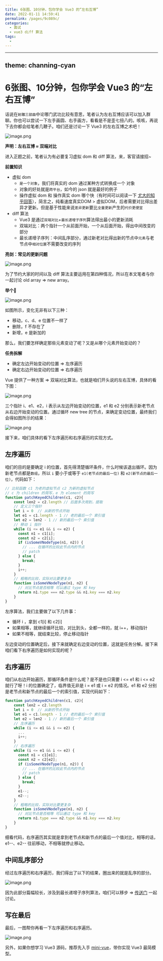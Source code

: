 ```yaml
---
title: 6张图、10分钟，包你学会 Vue3 的“左右互博”
date: 2022-01-11 14:59:41
permalink: /pages/9c089c/
categories:
  - 面试
  - vue3 diff 算法
tags:
  - 
---
```


---
theme: channing-cyan
---

# 6张图、10分钟，包你学会 Vue3 的“左右互博”

话说在`射雕三部曲`中论哪门武功比较有意思，笔者认为左右互博应该可以加入群聊。你也可以尝试一下左手画圆、右手画方，看看是不是歪七扭八的。咳咳，再说下去你都会给笔者几鞭子。咱们还是讨论一下 Vue3 的左右互博之术吧！

![image.png](https://p3-juejin.byteimg.com/tos-cn-i-k3u1fbpfcp/c49cd738d3b04716ab038d07738f775b~tplv-k3u1fbpfcp-watermark.image?)

**声明：左右互博 ≈ 双端对比**

进入正题之前，笔者认为有必要复习虚拟 dom 和 diff 算法，来，客官请接招~

**前置知识**

- 虚拟 dom
  - `是一个对象`，我们将真实的 dom 通过某种方式转换成一个 对象
  - 对象的好处就是`跨平台`，如今的 json 就是最好的例子
  - 操作虚拟 dom 和 操作真实 dom 哪个快（有时间可以阅读一下 [尤大的知乎回答](https://www.zhihu.com/question/31809713)），简言之，纯看速度真实DOM > 虚拟DOM，后者需要对比得出差异才更新。但是基于性能来说`差异更新`要比`全量更新`产生的`代价更便宜`
- diff 算法
  - Vue3 是通过`双端对比`+`最长递增子序列`算法得出最小的更新消耗
  - 双端对比：两个指针一个从前面开始，一个从后面开始，得出中间改变的部分
  - 最长递增子序列：中间乱序部分，通过新老对比得出新的节点中`元素`与老节点中`相对位置`不需要改变的序列

**亮剑：常见的更新问题**

![image.png](https://p9-juejin.byteimg.com/tos-cn-i-k3u1fbpfcp/faeab34c60974332bb3293369e440b18~tplv-k3u1fbpfcp-watermark.image?)

为了节约大家的时间以及 diff 算法主要运用在第四种情况，所以在本文笔者与你一起讨论 old array => new array。

**举个🌰**

![image.png](https://p3-juejin.byteimg.com/tos-cn-i-k3u1fbpfcp/a7c5ec73ef524371a72f8b5bf96fbd20~tplv-k3u1fbpfcp-watermark.image?)

如图所示，变化无非有以下三种：

- 移动，c、d、e 位置不一样了
- 删除，f 不存在了
- 新增，e 是新加的

那么，我们要怎样确定那些元素变动了呢？又是从哪个元素开始变动的？

**任务拆解**

- 确定左边开始变动的位置 => 左序遍历
- 确定右边开始变动的位置 => 右序遍历

Vue 提供了一种方案 => 双端对比算法，也就是咱们开头说的左右互博，具体的看下图：

![image.png](https://p6-juejin.byteimg.com/tos-cn-i-k3u1fbpfcp/4dde9376a25749be97f8b8770d3d7355~tplv-k3u1fbpfcp-watermark.image?)

三个指针 i、e1、e2，i 表示从左边开始变动的位置，e1 和 e2 分别表示新老节点从右边开始变动的位置。通过循环 new tree 的节点，来确定变动位置，最终我们会得如图所示的结果：

![image.png](https://p1-juejin.byteimg.com/tos-cn-i-k3u1fbpfcp/de97c29726fb4b3aa651b2b140d8db59~tplv-k3u1fbpfcp-watermark.image?)

接下来，咱们具体的看下左序遍历和右序遍历的实现方式。

## 左序遍历

咱们的目的是要确定 i 的位置，首先得清楚循环条件，什么时候该退出循环。因为新老节点都是`数组`，所以 `i` 要小于或等于 `e1(老节点的最后一位)` 和 `e2(新节点的最后一位)`，代码如下：

```js
// 比较函数 c1 为老的虚拟节点 c2 为新的虚拟节点
// c 为 children 的简写，e 为 element 的简写
function patchKeyedChildren(c1, c2){
    const len2 = c2.length // 后面多次用到，提取
    // 定义三个指针
    let i = 0  // 从新的节点开始
    let e1 = c1.length - 1 // 老的最后一个 索引值
    let e2 = len2 - 1 // 新的最后一个 索引值
    // 移动 i 指针
    while (i <= e1 && i <= e2) {
      const n1 = c1[i];
      const n2 = c2[i];
      if (isSomeVNodeType(n1, n2)) {
        // ... 在循环的比较此节点内的节点
        // patch
      } else {
        break;
      }
      i++;
    }
    // 粗略的比较，实际对比要更复杂
    function isSomeVNodeType(n1, n2) {
      // 对比节点是否相等 可以通过 type 和 key
      return n1.type === n2.type && n1.key === n2.key
    }
}
```

左序算法，我们主要做了以下几件事：

- 循环 i ，拿到 c1[i] 和 c2[i]
- 如果相等，就继续循环比较，对比到头，全都一样的，就 i++，移动指针
- 如果不相等，就结束比较，停止移动指针

左边变动的位置确定后，接下来就确定右边变动的位置，这就是任务分解。接下来咱们看下右序遍历是如何实现的呢？

## 右序遍历

咱们从右边开始遍历，那循环条件是什么呢？是不是也只需要 i <= e1 和 i <= e2 就行了呀！i 的位置确定了，临界值无非是 i = e1 或 i = e2 的情况。e1 和 e2 分别是老节点和新节点的最后一个的索引值，实现代码如下：

```js
function patchKeyedChildren(c1, c2){
    const len2 = c2.length 
    let i = 0  // 从新的节点开始
    let e1 = c1.length - 1 // 老的最后一个 索引值
    let e2 = len2 - 1 // 新的最后一个 索引值
    // 左序遍历
    while (i <= e1 && i <= e2) {
      ...
      i++;
    }
    // 右序遍历
    while (i <= e1 && i <= e2) {
      const n1 = c1[e1];
      const n2 = c2[e2];
      if (isSomeVNodeType(n1, n2)) {
        // ... 在循环的比较此节点内的节点
        // patch
      } else {
        break;
      }
      e1--;
      e2--;
    }
    // 粗略的比较，实际对比要更复杂
    function isSomeVNodeType(n1, n2) {
      // 对比节点是否相等 可以通过 type 和 key
      return n1.type === n2.type && n1.key === n2.key
    }
}
```

细看代码，右序遍历其实就是拿到老节点和新节点的最后一个值对比，相等的话，e1--、e2-- 往前移动，不相等就停止移动。

## 中间乱序部分

经过左序遍历和右序遍历，我们得出了以下的结果，圈出来的就是乱序的部分。

![image.png](https://p1-juejin.byteimg.com/tos-cn-i-k3u1fbpfcp/de97c29726fb4b3aa651b2b140d8db59~tplv-k3u1fbpfcp-watermark.image?)

因为此部分篇幅较长，涉及到最长递增子序列算法，咱们可以移步 => [传送门](https://www.zhihu.com/question/31809713) 一起讨论。

## 写在最后

最后，一图帮你再看一下左序遍历和右序遍历。

![image.png](https://p1-juejin.byteimg.com/tos-cn-i-k3u1fbpfcp/f15abebeed714ffc958adee485047941~tplv-k3u1fbpfcp-watermark.image?)

另外，如果你想学习 Vue3 源码，推荐先入手 [mini-vue](https://github.com/cuixiaorui/mini-vue)，带你实现 Vue3 最简模型。